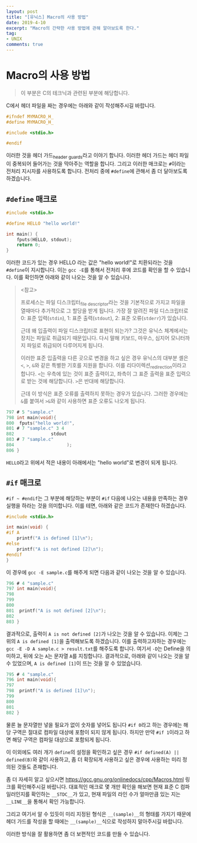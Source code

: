```yaml
---
layout: post
title: "[유닉스] Macro의 사용 방법"
date: 2019-4-10
excerpt: "Macro의 간략한 사용 방법에 관해 알아보도록 한다."
tag:
- UNIX
comments: true
---
```

# Macro의 사용 방법

> 이 부분은 C의  테크닉과 관련된 부분에 해당합니다.

C에서 헤더 파일을 짜는 경우에는 아래와 같이 작성해주시길 바랍니다.

```c
#ifndef MYMACRO_H_
#define MYMACRO_H_

#include <stdio.h>

#endif
```

이러한 것을 헤더 가드<sub>header guards</sub>라고 이야기 합니다. 이러한 헤더 가드는 헤더 파일이 중복되어 들어가는 것을 막아주는 역할을 합니다. 그리고 이러한 매크로는 `#`이라는 전처리 지시자를 사용하도록 합니다.  전처리 중에 `#define`에 관해서 좀 더 달아보도록 하겠습니다.

## `#define` 매크로  

```c
#include <stdio.h>

#define HELLO "hello world!"

int main() {
    fputs(HELLO, stdout);
    return 0;
}
```

이러한 코드가 있는 경우 HELLO 라는 값은 "hello world!"로 치환되라는 것을 `#define`이 지시합니다. 이는 `gcc -E`를 통해서 전처리 후에 코드를 확인을 할 수 있습니다. 이를 확인하면 아래와 같이 나오는 것을 알 수 있습니다.

> \<참고\>
>
> 프로세스는 파일 디스크립터<sub>file descriptor</sub>라는 것을 기본적으로 가지고 파일을 열때마다 추가적으로 그 할당을 받게 됩니다.  가장 잘 알려진 파일 디스크립터로 0: 표준 입력(`stdin`), 1: 표준 출력(`stdout`), 2: 표준 오류(`stderr`)가 있습니다.
>
> 근데 왜 입출력이 파일 디스크립터로 표현이 되는가? 그것은 유닉스 체계에서는 장치는 파일로 취급되기 때문입니다. 다시 말해 키보드, 마우스, 심지어 모니터까지 파일로 취급되어 다루어지게 됩니다.
>
> 이러한 표준 입출력을 다른 곳으로 변경을 하고 싶은 경우 유닉스의 대부분 셸은 `<`, `>`, `&`와 같은 특별한 기호를 지원을 합니다. 이를 리다이렉션<sub>redirection</sub>이라고 합니다. `<`는 우측에 있는 것이 표준 출력이고, 좌측이 그 표준 출력을 표준 입력으로 받는 것에 해당합니다. `>`은 반대에 해당합니다.
>
> 근데 이 방식은 표준 오류를 출력하지 못하는 경우가 있습니다. 그러한 경우에는 `&`를 붙여서 `>&`와 같이 사용하면 표준 오류도 나오게 됩니다.

```c
797 # 5 "sample.c"
798 int main(void){
800  fputs("hello world!",
801 # 7 "sample.c" 3 4
802              stdout
803 # 7 "sample.c"
804                    );
806 }
```

`HELLO`라고 위에서 적은 내용이 아래에서는 "hello world"로 변경이 되게 됩니다.

## `#if` 매크로

`#if ~ #endif`는 그 부분에 해당하는 부분이 `#if` 다음에 나오는 내용을 만족하는 경우 실행을 하라는 것을 의미합니다. 이를 테면, 아래와 같은 코드가 존재한다 하겠습니다.

```c
#include <stdio.h>

int main(void) {
#if A
    printf("A is defined [1]\n");
#else
    printf("A is not defined [2]\n");
#endif
}
```

이 경우에 `gcc -E sample.c`를 해주게 되면 다음과 같이 나오는 것을 알 수 있습니다.

```c
796 # 4 "sample.c"
797 int main(void){
798
799
800
801  printf("A is not defined [2]\n");
802
803 }
```

결과적으로, 출력이 `A is not defined [2]`가 나오는 것을 알 수 있습니다. 이제는 그 위의 `A is defined [1]`을 출력해보도록 하겠습니다. 이를 출력하고자하는 경우에는 `gcc -E -D A sample.c > result.txt`를 해주도록 합니다. 여기서 `-D`는 Define을 의미하고, 뒤에 오는 `A`는 문자열 `A`를 지칭합니다. 결과적으로, 아래와 같이 나오는 것을 알 수 있었으며, `A is defined [1]`이 뜨는 것을 알 수 있었습니다.

```c
795 # 4 "sample.c"
796 int main(void){
797
798  printf("A is defined [1]\n");
799
800
801
802 }
```

물론 늘 문자열만 넣을 필요가 없이 숫자를 넣어도 됩니다 `#if 0`라고 하는 경우에는 해당 구역은 절대로 컴파일 대상에 포함이 되지 않게 됩니다. 하지만 만약 `#if 1`이라고 하면  해당 구역은 컴파일 대상으로 포함되게 됩니다.

이 이외에도 여러 개가 `define`의 설정을 확인하고 싶은 경우 `#if defined(A) || defined(B)`와 같이 사용하고, 좀 더 확장되게 사용하고 싶은 경우에 사용하는 미리 정의된 것들도 존재합니다.

좀 더 자세히 알고 싶으시면 <https://gcc.gnu.org/onlinedocs/cpp/Macros.html> 링크를 확인해주시길 바랍니다.  대표적인 매크로 몇 개만 확인을 해보면 현재 표준 C 컴파일러인지를 확인하는 `__STDC__`가 있고, 현재 파일의 라인 수가 얼마만큼 있는 지는 `__LINE__`을 통해서 확인 가능합니다.

그리고 여기서 알 수 있듯이 미리 지정된 형식은 `__(sample)__`의 형태를 가지기 때문에 헤더 가드를 작성을 할 때에는 `__(sample)__`식으로 작성하지 말아주시길 바랍니다.

이러한 방식을 잘 활용하면 좀 더 보편적인 코드를 만들 수 있습니다.
